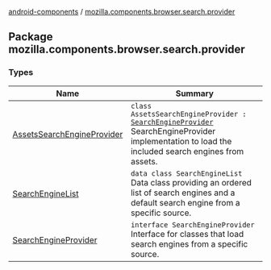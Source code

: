 [android-components](../index.md) / [mozilla.components.browser.search.provider](./index.md)

## Package mozilla.components.browser.search.provider

### Types

| Name | Summary |
|---|---|
| [AssetsSearchEngineProvider](-assets-search-engine-provider/index.md) | `class AssetsSearchEngineProvider : `[`SearchEngineProvider`](-search-engine-provider/index.md)<br>SearchEngineProvider implementation to load the included search engines from assets. |
| [SearchEngineList](-search-engine-list/index.md) | `data class SearchEngineList`<br>Data class providing an ordered list of search engines and a default search engine from a specific source. |
| [SearchEngineProvider](-search-engine-provider/index.md) | `interface SearchEngineProvider`<br>Interface for classes that load search engines from a specific source. |
